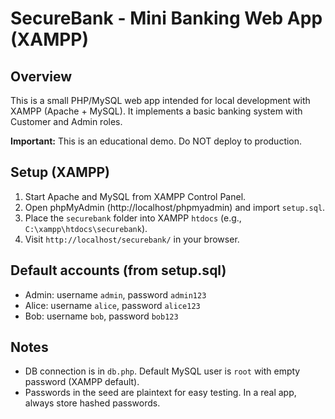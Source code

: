 # SecureBank - Mini Banking Web App (XAMPP)

## Overview
This is a small PHP/MySQL web app intended for local development with XAMPP (Apache + MySQL).
It implements a basic banking system with Customer and Admin roles.

**Important:** This is an educational demo. Do NOT deploy to production.

## Setup (XAMPP)
1. Start Apache and MySQL from XAMPP Control Panel.
2. Open phpMyAdmin (http://localhost/phpmyadmin) and import `setup.sql`.
3. Place the `securebank` folder into XAMPP `htdocs` (e.g., `C:\xampp\htdocs\securebank`).
4. Visit `http://localhost/securebank/` in your browser.

## Default accounts (from setup.sql)
- Admin: username `admin`, password `admin123`
- Alice: username `alice`, password `alice123`
- Bob: username `bob`, password `bob123`

## Notes
- DB connection is in `db.php`. Default MySQL user is `root` with empty password (XAMPP default).
- Passwords in the seed are plaintext for easy testing. In a real app, always store hashed passwords.